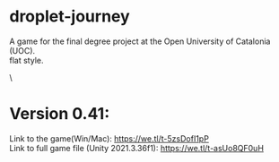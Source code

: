 # droplet-journey
A game for the final degree project at the Open University of Catalonia (UOC). \
flat style.

\
# Version 0.41:

Link to the game(Win/Mac): https://we.tl/t-5zsDofI1pP \
Link to full game file (Unity 2021.3.36f1): https://we.tl/t-asUo8QF0uH
